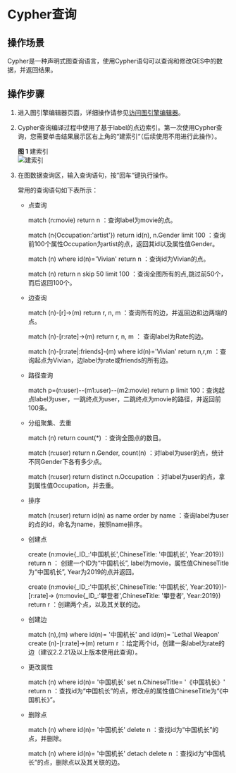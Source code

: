 # Cypher查询<a name="ges_01_0098"></a>

## 操作场景<a name="section1295371733513"></a>

Cypher是一种声明式图查询语言，使用Cypher语句可以查询和修改GES中的数据，并返回结果。

## 操作步骤<a name="section10559841182415"></a>

1.  进入图引擎编辑器页面，详细操作请参见[访问图引擎编辑器](访问图引擎编辑器.md)。
2.  Cypher查询编译过程中使用了基于label的点边索引。第一次使用Cypher查询，您需要单击结果展示区右上角的“建索引“（后续使用不用进行此操作）。

    **图 1**  建索引<a name="fig1529164518214"></a>  
    ![](figures/建索引.png "建索引")

3.  在图数据查询区，输入查询语句，按“回车“键执行操作。

    常用的查询语句如下表所示：

    -   点查询

        match \(n:movie\) return n ：查询label为movie的点。

        match \(n\{Occupation:'artist'\}\) return id\(n\), n.Gender limit 100 ：查询前100个属性Occupation为artist的点，返回其id以及属性值Gender。

        match \(n\) where id\(n\)='Vivian' return n ：查询id为Vivian的点。

        match \(n\) return n skip 50 limit 100 ：查询全图所有的点,跳过前50个，而后返回100个。

    -   边查询

        match \(n\)-\[r\]-\>\(m\) return r, n, m ：查询所有的边，并返回边和边两端的点。

        match \(n\)-\[r:rate\]-\>\(m\) return r, n, m ： 查询label为Rate的边。

        match \(n\)-\[r:rate|:friends\]-\(m\) where id\(n\)='Vivian' return n,r,m ：查询起点为Vivian，边label为rate或friends的所有边。

    -   路径查询

        match p=\(n:user\)--\(m1:user\)--\(m2:movie\) return p limit 100：查询起点label为user，一跳终点为user，二跳终点为movie的路径，并返回前100条。

    -   分组聚集、去重

        match \(n\) return count\(\*\) ：查询全图点的数目。

        match \(n:user\) return n.Gender, count\(n\) ：对label为user的点，统计不同Gender下各有多少点。

        match \(n:user\) return distinct n.Occupation ：对label为user的点，拿到属性值Occupation，并去重。

    -   排序

        match \(n:user\) return id\(n\) as name order by name ：查询label为user的点的id，命名为name，按照name排序。

    -   创建点

        create \(n:movie\{\_ID\_:'中国机长',ChineseTitle: '中国机长', Year:2019\}\) return n ： 创建一个ID为“中国机长”, label为movie，属性值ChineseTitle为“中国机长”, Year为2019的点并返回。

        create \(n:movie\{\_ID\_:'中国机长',ChineseTitle: '中国机长', Year:2019\}\)-\[r:rate\]-\> \(m:movie\{\_ID\_:'攀登者',ChineseTitle: '攀登者', Year:2019\}\) return r ：创建两个点，以及其关联的边。

    -   创建边

        match \(n\),\(m\) where id\(n\)= '中国机长' and id\(m\)= 'Lethal Weapon' create \(n\)-\[r:rate\]-\>\(m\) return r ：给定两个id，创建一条label为rate的边（建议2.2.21及以上版本使用此查询）。

    -   更改属性

        match \(n\) where id\(n\)= '中国机长' set n.ChineseTitle= '《中国机长》' return n ：查找id为“中国机长”的点，修改点的属性值ChineseTitle为“《中国机长》”。

    -   删除点

        match \(n\) where id\(n\)= '中国机长' delete n ：查找id为“中国机长”的点，并删除。

        match \(n\) where id\(n\)= '中国机长' detach delete n ：查找id为“中国机长”的点，删除点以及其关联的边。



